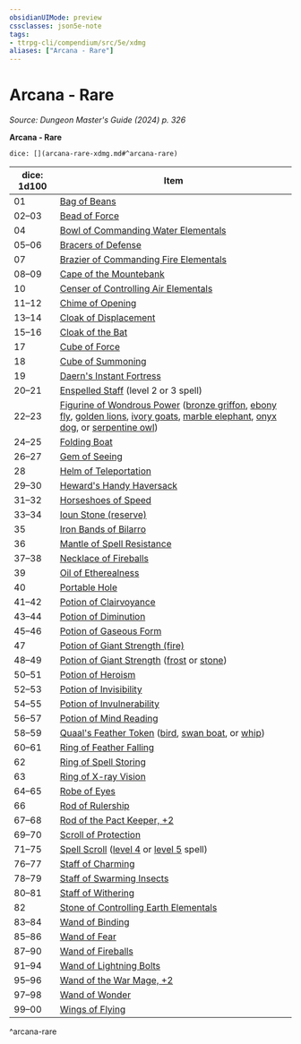 ```yaml
---
obsidianUIMode: preview
cssclasses: json5e-note
tags:
- ttrpg-cli/compendium/src/5e/xdmg
aliases: ["Arcana - Rare"]
---
```

# Arcana - Rare
*Source: Dungeon Master's Guide (2024) p. 326* 

**Arcana - Rare**

`dice: [](arcana-rare-xdmg.md#^arcana-rare)`

| dice: 1d100 | Item |
|-------------|------|
| 01 | [Bag of Beans](2-Mechanics/CLI/items/bag-of-beans-xdmg.md) |
| 02–03 | [Bead of Force](2-Mechanics/CLI/items/bead-of-force-xdmg.md) |
| 04 | [Bowl of Commanding Water Elementals](2-Mechanics/CLI/items/bowl-of-commanding-water-elementals-xdmg.md) |
| 05–06 | [Bracers of Defense](2-Mechanics/CLI/items/bracers-of-defense-xdmg.md) |
| 07 | [Brazier of Commanding Fire Elementals](2-Mechanics/CLI/items/brazier-of-commanding-fire-elementals-xdmg.md) |
| 08–09 | [Cape of the Mountebank](2-Mechanics/CLI/items/cape-of-the-mountebank-xdmg.md) |
| 10 | [Censer of Controlling Air Elementals](2-Mechanics/CLI/items/censer-of-controlling-air-elementals-xdmg.md) |
| 11–12 | [Chime of Opening](2-Mechanics/CLI/items/chime-of-opening-xdmg.md) |
| 13–14 | [Cloak of Displacement](2-Mechanics/CLI/items/cloak-of-displacement-xdmg.md) |
| 15–16 | [Cloak of the Bat](2-Mechanics/CLI/items/cloak-of-the-bat-xdmg.md) |
| 17 | [Cube of Force](2-Mechanics/CLI/items/cube-of-force-xdmg.md) |
| 18 | [Cube of Summoning](2-Mechanics/CLI/items/cube-of-summoning-xdmg.md) |
| 19 | [Daern's Instant Fortress](2-Mechanics/CLI/items/daerns-instant-fortress-xdmg.md) |
| 20–21 | [Enspelled Staff](2-Mechanics/CLI/items/enspelled-staff-xdmg.md) (level 2 or 3 spell) |
| 22–23 | [Figurine of Wondrous Power](2-Mechanics/CLI/items/figurine-of-wondrous-power-xdmg.md) ([bronze griffon](2-Mechanics/CLI/items/figurine-of-wondrous-power-bronze-griffon-xdmg.md), [ebony fly](2-Mechanics/CLI/items/figurine-of-wondrous-power-ebony-fly-xdmg.md), [golden lions](2-Mechanics/CLI/items/figurine-of-wondrous-power-golden-lions-xdmg.md), [ivory goats](2-Mechanics/CLI/items/figurine-of-wondrous-power-ivory-goats-xdmg.md), [marble elephant](2-Mechanics/CLI/items/figurine-of-wondrous-power-marble-elephant-xdmg.md), [onyx dog](2-Mechanics/CLI/items/figurine-of-wondrous-power-onyx-dog-xdmg.md), or [serpentine owl](2-Mechanics/CLI/items/figurine-of-wondrous-power-serpentine-owl-xdmg.md)) |
| 24–25 | [Folding Boat](2-Mechanics/CLI/items/folding-boat-xdmg.md) |
| 26–27 | [Gem of Seeing](2-Mechanics/CLI/items/gem-of-seeing-xdmg.md) |
| 28 | [Helm of Teleportation](2-Mechanics/CLI/items/helm-of-teleportation-xdmg.md) |
| 29–30 | [Heward's Handy Haversack](2-Mechanics/CLI/items/hewards-handy-haversack-xdmg.md) |
| 31–32 | [Horseshoes of Speed](2-Mechanics/CLI/items/horseshoes-of-speed-xdmg.md) |
| 33–34 | [Ioun Stone (reserve)](2-Mechanics/CLI/items/ioun-stone-reserve-xdmg.md) |
| 35 | [Iron Bands of Bilarro](2-Mechanics/CLI/items/iron-bands-of-bilarro-xdmg.md) |
| 36 | [Mantle of Spell Resistance](2-Mechanics/CLI/items/mantle-of-spell-resistance-xdmg.md) |
| 37–38 | [Necklace of Fireballs](2-Mechanics/CLI/items/necklace-of-fireballs-xdmg.md) |
| 39 | [Oil of Etherealness](2-Mechanics/CLI/items/oil-of-etherealness-xdmg.md) |
| 40 | [Portable Hole](2-Mechanics/CLI/items/portable-hole-xdmg.md) |
| 41–42 | [Potion of Clairvoyance](2-Mechanics/CLI/items/potion-of-clairvoyance-xdmg.md) |
| 43–44 | [Potion of Diminution](2-Mechanics/CLI/items/potion-of-diminution-xdmg.md) |
| 45–46 | [Potion of Gaseous Form](2-Mechanics/CLI/items/potion-of-gaseous-form-xdmg.md) |
| 47 | [Potion of Giant Strength (fire)](2-Mechanics/CLI/items/potion-of-fire-giant-strength-xdmg.md) |
| 48–49 | [Potion of Giant Strength](2-Mechanics/CLI/items/potion-of-giant-strength-xdmg.md) ([frost](2-Mechanics/CLI/items/potion-of-frost-giant-strength-xdmg.md) or [stone](2-Mechanics/CLI/items/potion-of-stone-giant-strength-xdmg.md)) |
| 50–51 | [Potion of Heroism](2-Mechanics/CLI/items/potion-of-heroism-xdmg.md) |
| 52–53 | [Potion of Invisibility](2-Mechanics/CLI/items/potion-of-invisibility-xdmg.md) |
| 54–55 | [Potion of Invulnerability](2-Mechanics/CLI/items/potion-of-invulnerability-xdmg.md) |
| 56–57 | [Potion of Mind Reading](2-Mechanics/CLI/items/potion-of-mind-reading-xdmg.md) |
| 58–59 | [Quaal's Feather Token](2-Mechanics/CLI/items/quaals-feather-token-xdmg.md) ([bird](2-Mechanics/CLI/items/quaals-feather-token-bird-xdmg.md), [swan boat](2-Mechanics/CLI/items/quaals-feather-token-swan-boat-xdmg.md), or [whip](2-Mechanics/CLI/items/quaals-feather-token-whip-xdmg.md)) |
| 60–61 | [Ring of Feather Falling](2-Mechanics/CLI/items/ring-of-feather-falling-xdmg.md) |
| 62 | [Ring of Spell Storing](2-Mechanics/CLI/items/ring-of-spell-storing-xdmg.md) |
| 63 | [Ring of X-ray Vision](2-Mechanics/CLI/items/ring-of-x-ray-vision-xdmg.md) |
| 64–65 | [Robe of Eyes](2-Mechanics/CLI/items/robe-of-eyes-xdmg.md) |
| 66 | [Rod of Rulership](2-Mechanics/CLI/items/rod-of-rulership-xdmg.md) |
| 67–68 | [Rod of the Pact Keeper, +2](2-Mechanics/CLI/items/2-rod-of-the-pact-keeper-xdmg.md) |
| 69–70 | [Scroll of Protection](2-Mechanics/CLI/items/scroll-of-protection-xdmg.md) |
| 71–75 | [Spell Scroll](2-Mechanics/CLI/items/spell-scroll-xdmg.md) ([level 4](2-Mechanics/CLI/items/spell-scroll-level-4-xdmg.md) or [level 5](2-Mechanics/CLI/items/spell-scroll-level-5-xdmg.md) spell) |
| 76–77 | [Staff of Charming](2-Mechanics/CLI/items/staff-of-charming-xdmg.md) |
| 78–79 | [Staff of Swarming Insects](2-Mechanics/CLI/items/staff-of-swarming-insects-xdmg.md) |
| 80–81 | [Staff of Withering](2-Mechanics/CLI/items/staff-of-withering-xdmg.md) |
| 82 | [Stone of Controlling Earth Elementals](2-Mechanics/CLI/items/stone-of-controlling-earth-elementals-xdmg.md) |
| 83–84 | [Wand of Binding](2-Mechanics/CLI/items/wand-of-binding-xdmg.md) |
| 85–86 | [Wand of Fear](2-Mechanics/CLI/items/wand-of-fear-xdmg.md) |
| 87–90 | [Wand of Fireballs](2-Mechanics/CLI/items/wand-of-fireballs-xdmg.md) |
| 91–94 | [Wand of Lightning Bolts](2-Mechanics/CLI/items/wand-of-lightning-bolts-xdmg.md) |
| 95–96 | [Wand of the War Mage, +2](2-Mechanics/CLI/items/2-wand-of-the-war-mage-xdmg.md) |
| 97–98 | [Wand of Wonder](2-Mechanics/CLI/items/wand-of-wonder-xdmg.md) |
| 99–00 | [Wings of Flying](2-Mechanics/CLI/items/wings-of-flying-xdmg.md) |
^arcana-rare